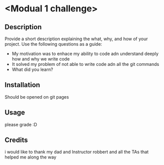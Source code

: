 # <Modual 1 challenge>

## Description

Provide a short description explaining the what, why, and how of your project. Use the following questions as a guide:

- My motivation was to enhace my ability to code adn understand deeply how and why we write code
- It solved my problem of not able to write code adn all the git commands
- What did you learn?

## Installation

Should be opened on git pages

## Usage

please grade :D

## Credits

i would like to thank my dad and Instructor robbert and all the TAs that helped me along the way